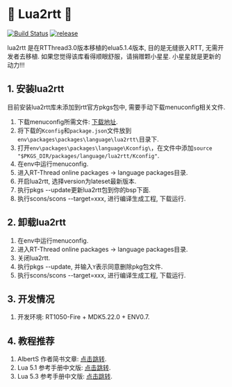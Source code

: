 # :tada: Lua2rtt :tada: #

[![Build Status](https://travis-ci.org/liu2guang/lua2rtt.svg?branch=master)](https://travis-ci.org/liu2guang/lua2rtt)
[![release](https://img.shields.io/badge/Release-v0.0.1-orange.svg)](https://github.com/liu2guang/LittlevGL2RTT/releases)

lua2rtt 是在RTThread3.0版本移植的elua5.1.4版本, 目的是无缝嵌入RTT, 无需开发者去移植. 如果您觉得该库看得顺眼舒服，请捐赠颗小星星. 小星星就是更新的动力!!! 

## 1. 安装lua2rtt

目前安装lua2rtt库未添加到rtt官方pkgs包中, 需要手动下载menuconfig相关文件. 

1. 下载menuconfig所需文件: [下载地址](https://github.com/liu2guang/mypackages/tree/master/lua2rtt "下载地址").
2. 将下载的`Kconfig`和`package.json`文件放到`env\packages\packages\language\lua2rtt\`目录下. 
3. 打开`env\packages\packages\language\Kconfig\`，在文件中添加`source "$PKGS_DIR/packages/language/lua2rtt/Kconfig"`.
4. 在env中运行menuconfig. 
5. 进入RT-Thread online packages -> language packages目录. 
6. 开启lua2rtt, 选择version为lateset最新版本.
7. 执行pkgs --update更新lua2rtt包到你的bsp下面. 
8. 执行scons/scons --target=xxx, 进行编译生成工程, 下载运行.

## 2. 卸载lua2rtt

1. 在env中运行menuconfig. 
2. 进入RT-Thread online packages -> language packages目录. 
3. 关闭lua2rtt.
4. 执行pkgs --update, 并输入`Y`表示同意删除pkg包文件. 
5. 执行scons/scons --target=xxx, 进行编译生成工程, 下载运行.

## 3. 开发情况

1. 开发环境: RT1050-Fire + MDK5.22.0 + ENV0.7. 

## 4. 教程推荐

1. AlbertS 作者简书文章: [点击跳转](https://www.jianshu.com/u/8fad76e7e05c).
2. Lua 5.1 参考手册中文版: [点击跳转](https://www.codingnow.com/2000/download/lua_manual.html). 
3. Lua 5.3 参考手册中文版: [点击跳转](http://cloudwu.github.io/lua53doc/contents.html). 
  